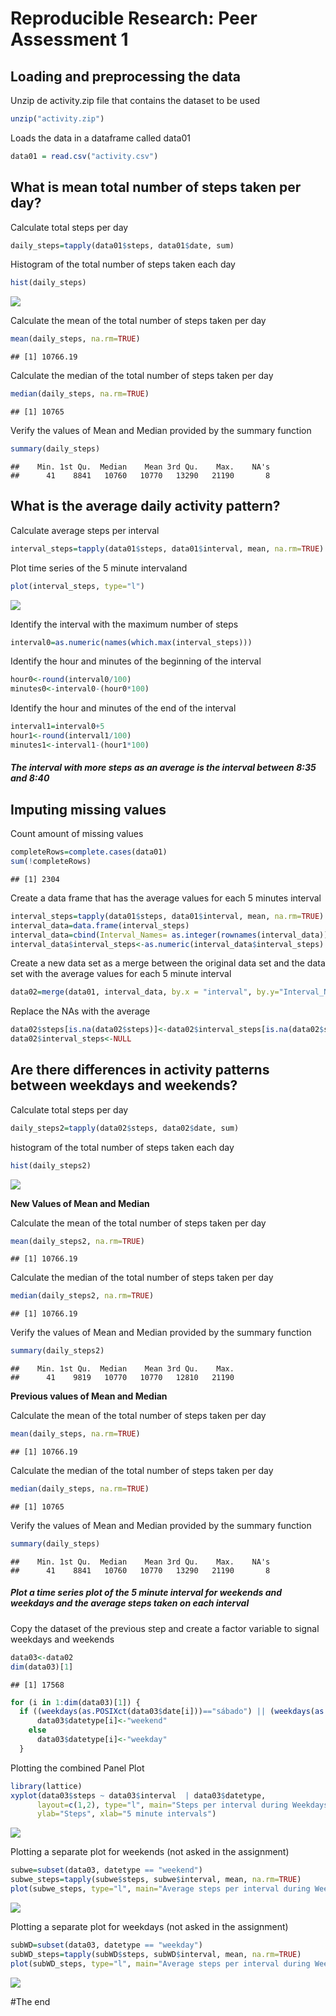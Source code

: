 # Reproducible Research: Peer Assessment 1


## Loading and preprocessing the data

Unzip de activity.zip file that contains the dataset to be used

```r
unzip("activity.zip")
```

Loads the data in a dataframe called data01

```r
data01 = read.csv("activity.csv")
```



## What is mean total number of steps taken per day?

Calculate total steps per day

```r
daily_steps=tapply(data01$steps, data01$date, sum) 
```

Histogram of the total number of steps taken each day

```r
hist(daily_steps)
```

![](./PA1_template_files/figure-html/hist-1.png) 

Calculate the mean of the total number of steps taken per day

```r
mean(daily_steps, na.rm=TRUE)
```

```
## [1] 10766.19
```

Calculate the median of the total number of steps taken per day

```r
median(daily_steps, na.rm=TRUE)
```

```
## [1] 10765
```

Verify the values of Mean and Median provided by the summary function

```r
summary(daily_steps)
```

```
##    Min. 1st Qu.  Median    Mean 3rd Qu.    Max.    NA's 
##      41    8841   10760   10770   13290   21190       8
```



## What is the average daily activity pattern?
Calculate average steps per interval

```r
interval_steps=tapply(data01$steps, data01$interval, mean, na.rm=TRUE) 
```

Plot time series of the 5 minute intervaland 

```r
plot(interval_steps, type="l") 
```

![](./PA1_template_files/figure-html/plot-1.png) 

Identify the interval with the maximum number of steps

```r
interval0=as.numeric(names(which.max(interval_steps)))
```

Identify the hour and minutes of the beginning of the interval

```r
hour0<-round(interval0/100)
minutes0<-interval0-(hour0*100)
```

Identify the hour and minutes of the end of the interval

```r
interval1=interval0+5
hour1<-round(interval1/100)
minutes1<-interval1-(hour1*100)
```

#### _The interval with more steps as an average is the interval between 8:35 and 8:40_


## Imputing missing values
Count amount of missing values

```r
completeRows=complete.cases(data01)
sum(!completeRows)
```

```
## [1] 2304
```

Create a data frame that has the average values for each 5 minutes interval

```r
interval_steps=tapply(data01$steps, data01$interval, mean, na.rm=TRUE) 
interval_data=data.frame(interval_steps)
interval_data=cbind(Interval_Names= as.integer(rownames(interval_data)), interval_data)
interval_data$interval_steps<-as.numeric(interval_data$interval_steps)
```


Create a new data set as a merge between the original data set and the data set with the average values for each 5 minute interval

```r
data02=merge(data01, interval_data, by.x = "interval", by.y="Interval_Names")
```


Replace the NAs with the average 

```r
data02$steps[is.na(data02$steps)]<-data02$interval_steps[is.na(data02$steps)]
data02$interval_steps<-NULL
```


## Are there differences in activity patterns between weekdays and weekends?

Calculate total steps per day

```r
daily_steps2=tapply(data02$steps, data02$date, sum) 
```

histogram of the total number of steps taken each day

```r
hist(daily_steps2)
```

![](./PA1_template_files/figure-html/unnamed-chunk-16-1.png) 



**New Values of Mean and Median**

Calculate the mean of the total number of steps taken per day

```r
mean(daily_steps2, na.rm=TRUE)
```

```
## [1] 10766.19
```

Calculate the median of the total number of steps taken per day

```r
median(daily_steps2, na.rm=TRUE)
```

```
## [1] 10766.19
```

Verify the values of Mean and Median provided by the summary function

```r
summary(daily_steps2)
```

```
##    Min. 1st Qu.  Median    Mean 3rd Qu.    Max. 
##      41    9819   10770   10770   12810   21190
```

**Previous values of Mean and Median**

Calculate the mean of the total number of steps taken per day

```r
mean(daily_steps, na.rm=TRUE)
```

```
## [1] 10766.19
```

Calculate the median of the total number of steps taken per day

```r
median(daily_steps, na.rm=TRUE)
```

```
## [1] 10765
```

Verify the values of Mean and Median provided by the summary function

```r
summary(daily_steps)
```

```
##    Min. 1st Qu.  Median    Mean 3rd Qu.    Max.    NA's 
##      41    8841   10760   10770   13290   21190       8
```


##### Plot a time series plot of the 5 minute interval for weekends and weekdays and the average steps taken on each interval

Copy the dataset of the previous step and create a factor variable to signal weekdays and weekends

```r
data03<-data02
dim(data03)[1]
```

```
## [1] 17568
```

```r
for (i in 1:dim(data03)[1]) {
  if ((weekdays(as.POSIXct(data03$date[i]))=="sábado") || (weekdays(as.POSIXct(data03$date[i]))=="domingo"))
      data03$datetype[i]<-"weekend"
    else
      data03$datetype[i]<-"weekday"
  }
```

Plotting the combined Panel Plot 

```r
library(lattice)
xyplot(data03$steps ~ data03$interval  | data03$datetype, 
      layout=c(1,2), type="l", main="Steps per interval during Weekdays and WeeKends",
      ylab="Steps", xlab="5 minute intervals")
```

![](./PA1_template_files/figure-html/unnamed-chunk-24-1.png) 

Plotting a separate plot for weekends (not asked in the assignment)

```r
subwe=subset(data03, datetype == "weekend")
subwe_steps=tapply(subwe$steps, subwe$interval, mean, na.rm=TRUE) 
plot(subwe_steps, type="l", main="Average steps per interval during Weekends", ylab="Average steps", xlab="5 minute intervals")
```

![](./PA1_template_files/figure-html/unnamed-chunk-25-1.png) 

Plotting a separate plot for weekdays (not asked in the assignment)

```r
subWD=subset(data03, datetype == "weekday")
subWD_steps=tapply(subWD$steps, subWD$interval, mean, na.rm=TRUE) 
plot(subWD_steps, type="l", main="Average steps per interval during Weekdays", ylab="Average steps", xlab="5 minute intervals")
```

![](./PA1_template_files/figure-html/unnamed-chunk-26-1.png) 


#The end
